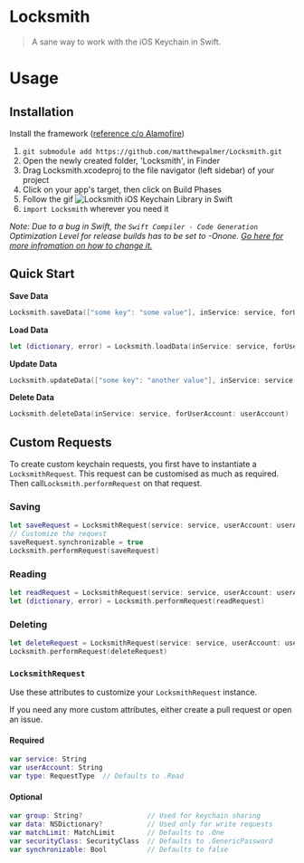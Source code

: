 # Locksmith

> A sane way to work with the iOS Keychain in Swift.

# Usage
## Installation
Install the framework ([reference c/o Alamofire](https://github.com/Alamofire/Alamofire))


1. `git submodule add https://github.com/matthewpalmer/Locksmith.git`
2. Open the newly created folder, 'Locksmith', in Finder
3. Drag Locksmith.xcodeproj to the file navigator (left sidebar) of your project
4. Click on your app's target, then click on Build Phases
5. Follow the gif ![Locksmith iOS Keychain Library in Swift](http://i.imgur.com/cwB8tAI.gif)
6. `import Locksmith` wherever you need it

*Note: Due to a bug in Swift, the `Swift Compiler - Code Generation` Optimization Level for release builds has to be set to -Onone. [Go here for more infromation on how to change it.](http://matthewpalmer.net/blog/2014/12/11/change-optimization-level-xcode-swift/)*

## Quick Start

**Save Data**

```swift
Locksmith.saveData(["some key": "some value"], inService: service, forUserAccount: userAccount)
```

**Load Data**

```swift
let (dictionary, error) = Locksmith.loadData(inService: service, forUserAccount: userAccount)
```

**Update Data**

```swift
Locksmith.updateData(["some key": "another value"], inService: service, forUserAccount: userAccount)
```

**Delete Data**
```swift
Locksmith.deleteData(inService: service, forUserAccount: userAccount)
```

## Custom Requests
To create custom keychain requests, you first have to instantiate a `LocksmithRequest`. This request can be customised as much as required. Then call`Locksmith.performRequest` on that request.

### Saving
```swift
let saveRequest = LocksmithRequest(service: service, userAccount: userAccount, data: ["some key": "some value"])
// Customize the request
saveRequest.synchronizable = true
Locksmith.performRequest(saveRequest)
```

### Reading
```swift
let readRequest = LocksmithRequest(service: service, userAccount: userAccount)
let (dictionary, error) = Locksmith.performRequest(readRequest)
```

### Deleting
```swift
let deleteRequest = LocksmithRequest(service: service, userAccount: userAccount, requestType: .Delete)
Locksmith.performRequest(deleteRequest)
```

### `LocksmithRequest`
Use these attributes to customize your `LocksmithRequest` instance.

If you need any more custom attributes, either create a pull request or open an issue.

#### Required
```swift
var service: String
var userAccount: String
var type: RequestType  // Defaults to .Read
```

#### Optional
```swift
var group: String?                // Used for keychain sharing
var data: NSDictionary?           // Used only for write requests
var matchLimit: MatchLimit        // Defaults to .One
var securityClass: SecurityClass  // Defaults to .GenericPassword
var synchronizable: Bool          // Defaults to false
```
